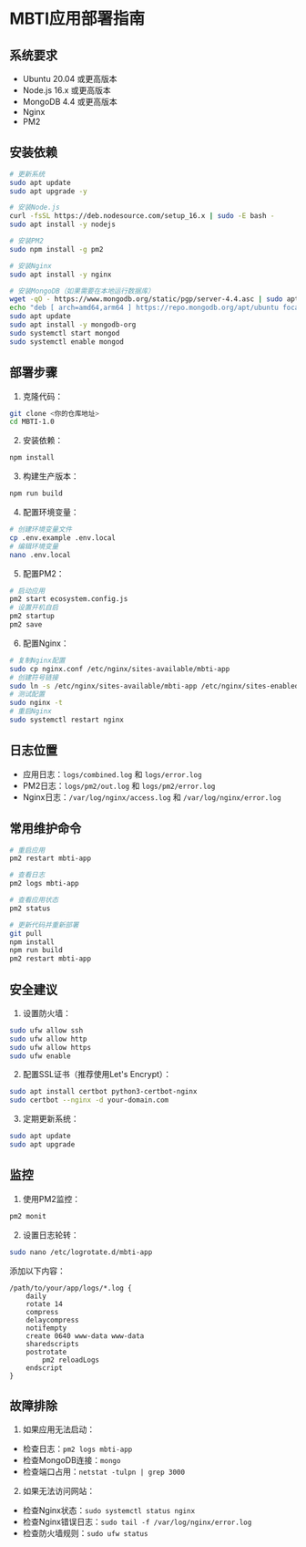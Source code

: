 # MBTI应用部署指南

## 系统要求
- Ubuntu 20.04 或更高版本
- Node.js 16.x 或更高版本
- MongoDB 4.4 或更高版本
- Nginx
- PM2

## 安装依赖

```bash
# 更新系统
sudo apt update
sudo apt upgrade -y

# 安装Node.js
curl -fsSL https://deb.nodesource.com/setup_16.x | sudo -E bash -
sudo apt install -y nodejs

# 安装PM2
sudo npm install -g pm2

# 安装Nginx
sudo apt install -y nginx

# 安装MongoDB（如果需要在本地运行数据库）
wget -qO - https://www.mongodb.org/static/pgp/server-4.4.asc | sudo apt-key add -
echo "deb [ arch=amd64,arm64 ] https://repo.mongodb.org/apt/ubuntu focal/mongodb-org/4.4 multiverse" | sudo tee /etc/apt/sources.list.d/mongodb-org-4.4.list
sudo apt update
sudo apt install -y mongodb-org
sudo systemctl start mongod
sudo systemctl enable mongod
```

## 部署步骤

1. 克隆代码：
```bash
git clone <你的仓库地址>
cd MBTI-1.0
```

2. 安装依赖：
```bash
npm install
```

3. 构建生产版本：
```bash
npm run build
```

4. 配置环境变量：
```bash
# 创建环境变量文件
cp .env.example .env.local
# 编辑环境变量
nano .env.local
```

5. 配置PM2：
```bash
# 启动应用
pm2 start ecosystem.config.js
# 设置开机自启
pm2 startup
pm2 save
```

6. 配置Nginx：
```bash
# 复制Nginx配置
sudo cp nginx.conf /etc/nginx/sites-available/mbti-app
# 创建符号链接
sudo ln -s /etc/nginx/sites-available/mbti-app /etc/nginx/sites-enabled/
# 测试配置
sudo nginx -t
# 重启Nginx
sudo systemctl restart nginx
```

## 日志位置
- 应用日志：`logs/combined.log` 和 `logs/error.log`
- PM2日志：`logs/pm2/out.log` 和 `logs/pm2/error.log`
- Nginx日志：`/var/log/nginx/access.log` 和 `/var/log/nginx/error.log`

## 常用维护命令

```bash
# 重启应用
pm2 restart mbti-app

# 查看日志
pm2 logs mbti-app

# 查看应用状态
pm2 status

# 更新代码并重新部署
git pull
npm install
npm run build
pm2 restart mbti-app
```

## 安全建议

1. 设置防火墙：
```bash
sudo ufw allow ssh
sudo ufw allow http
sudo ufw allow https
sudo ufw enable
```

2. 配置SSL证书（推荐使用Let's Encrypt）：
```bash
sudo apt install certbot python3-certbot-nginx
sudo certbot --nginx -d your-domain.com
```

3. 定期更新系统：
```bash
sudo apt update
sudo apt upgrade
```

## 监控

1. 使用PM2监控：
```bash
pm2 monit
```

2. 设置日志轮转：
```bash
sudo nano /etc/logrotate.d/mbti-app
```

添加以下内容：
```
/path/to/your/app/logs/*.log {
    daily
    rotate 14
    compress
    delaycompress
    notifempty
    create 0640 www-data www-data
    sharedscripts
    postrotate
        pm2 reloadLogs
    endscript
}
```

## 故障排除

1. 如果应用无法启动：
- 检查日志：`pm2 logs mbti-app`
- 检查MongoDB连接：`mongo`
- 检查端口占用：`netstat -tulpn | grep 3000`

2. 如果无法访问网站：
- 检查Nginx状态：`sudo systemctl status nginx`
- 检查Nginx错误日志：`sudo tail -f /var/log/nginx/error.log`
- 检查防火墙规则：`sudo ufw status` 